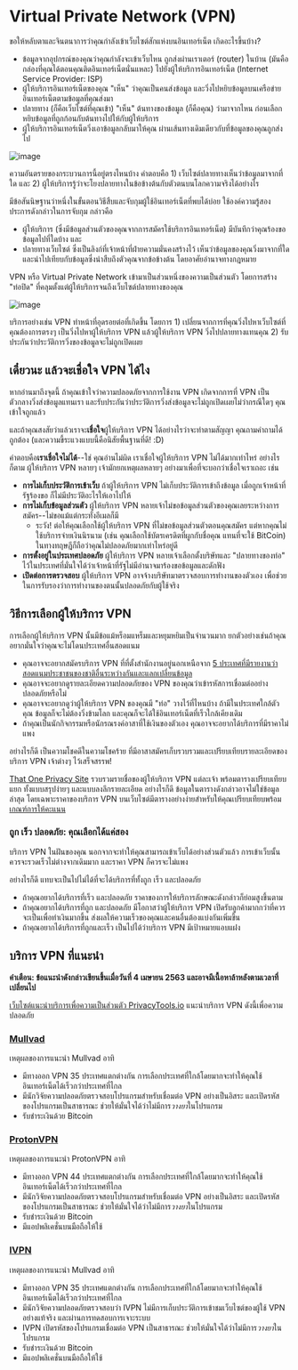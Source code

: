# Virtual Private Network (VPN)

ขอให้หลับตาและจินตนาการว่าคุณกำลังเข้าเว็บไซต์สักแห่งบนอินเทอร์เน็ต เกิดอะไรขึ้นบ้าง?

* ข้อมูลจากอุปกรณ์ของคุณว่าคุณกำลังจะเข้าเว็บไหน ถูกส่งผ่านเราเตอร์ (router) ในบ้าน (มันคือกล่องที่คุณได้ตอนคุณติดอินเทอร์เน็ตนั่นแหละ) ไปยังผู้ให้บริการอินเทอร์เน็ต (Internet Service Provider: ISP)
* ผู้ให้บริการอินเทอร์เน็ตของคุณ "เห็น" ว่าคุณเป็นคนส่งข้อมูล และวิ่งไปหยิบข้อมูลบนเครือข่ายอินเทอร์เน็ตตามข้อมูลที่คุณส่งมา
* ปลายทาง (ก็คือเว็บไซต์ที่คุณเข้า) "เห็น" ต้นทางของข้อมูล (ก็คือคุณ) ว่ามาจากไหน ก่อนเลือกหยิบข้อมูลที่ถูกก้อนกับต้นทางไปให้กับผู้ให้บริการ
* ผู้ให้บริการอินเทอร์เน็ตวิ่งเอาข้อมูลกลับมาให้คุณ ผ่านเส้นทางเดิมเดียวกับที่ข้อมูลของคุณถูกส่งไป

![image](https://user-images.githubusercontent.com/3682634/75744379-a5dc6600-5d46-11ea-980b-518e53e10546.png)

ความอันตรายของกระบวนการนี้อยู่ตรงไหนบ้าง คำตอบคือ 1) เว็บไซต์ปลายทางเห็นว่าข้อมูลมาจากที่ใด และ 2) ผู้ให้บริการรู้ว่าจะโยงปลายทางในข้อข้างต้นกับตัวตนบนโลกความจริงได้อย่างไร

มีข้อสันนิษฐานว่าหนึ่งในขั้นตอนวิธีสืบและจับกุมผู้ใช้อินเทอร์เน็ตที่พบได้บ่อย ใช้องค์ความรู้สองประการดังกล่าวในการจับกุม กล่าวคือ
* ผู้ให้บริการ (ซึ่งมีข้อมูลส่วนตัวของคุณจากการสมัครใช้บริการอินเทอร์เน็ต) มีบันทึกว่าคุณร้องขอข้อมูลไปที่ใดบ้าง และ
* ปลายทางเว็บไซต์ ซึ่งเป็นลิงก์ที่เจ้าหน้าที่ฝ่ายความมั่นคงสร้างไว้ เห็นว่าข้อมูลของคุณวิ่งมาจากที่ใด และนำไปเทียบกับข้อมูลซึ่งนำสืบถึงตัวคุณจากข้อข้างต้น โดยอาศัยอำนาจทางกฎหมาย

VPN หรือ Virtual Private Network เข้ามาเป็นส่วนหนึ่งของความเป็นส่วนตัว โดยการสร้าง "ท่อปิด" ที่คลุมตั้งแต่ผู้ให้บริการจนถึงเว็บไซต์ปลายทางของคุณ

![image](https://user-images.githubusercontent.com/3682634/75744862-2a7bb400-5d48-11ea-90cd-64bf063029df.png)

บริการอย่างเช่น VPN ทำหน้าที่อุดรอยต่อที่เกิดขึ้น โดยการ 1) เปลี่ยนจากการที่คุณวิ่งไปหาเว็บไซต์ที่คุณต้องการตรงๆ เป็นวิ่งไปหาผู้ให้บริการ VPN แล้วผู้ให้บริการ VPN วิ่งไปปลายทางแทนคุณ 2) รับประกันว่าประวัติการวิ่งของข้อมูลจะไม่ถูกเปิดเผย

## เดี๋ยวนะ แล้วจะเชื่อใจ VPN ได้ไง

หากอ่านมาถึงจุดนี้ ถ้าคุณเข้าใจว่าความปลอดภัยจากการใช้งาน VPN เกิดจากการที่ VPN เป็นตัวกลางวิ่งส่งข้อมูลแทนเรา และรับประกันว่าประวัติการวิ่งส่งข้อมูลจะไม่ถูกเปิดเผยไม่ว่ากรณีใดๆ คุณเข้าใจถูกแล้ว

และถ้าคุณสงสัยว่าแล้วเราจะ**เชื่อใจ**ผู้ให้บริการ VPN ได้อย่างไรว่าจะทำตามสัญญา คุณถามคำถามได้ถูกต้อง (และความขี้ระแวงแบบนี้คือนิสัยพื้นฐานที่ดี! :D)

คำตอบคือ**เราเชื่อใจไม่ได้**--ใช่ คุณอ่านไม่ผิด เราเชื่อใจผู้ให้บริการ VPN ไม่ได้มากเท่าไหร่ อย่างไรก็ตาม ผู้ให้บริการ VPN หลายๆ เจ้ามักยกเหตุผลหลายๆ อย่างมาเพื่อที่จะบอกว่าเชื่อใจเราเถอะ เช่น

* **การไม่เก็บประวัติการเข้าเว็บ** ถ้าผู้ให้บริการ VPN ไม่เก็บประวัติการเข้าถึงข้อมูล เมื่อถูกเจ้าหน้าที่รัฐร้องขอ ก็ไม่มีประวัติอะไรให้เอาไปให้
* **การไม่เก็บข้อมูลส่วนตัว** ผู้ให้บริการ VPN หลายเจ้าไม่ขอข้อมูลส่วนตัวของคุณเลยระหว่างการสมัคร--ไม่ขอแม้แต่กระทั่งอีเมลก็มี
    * ระวัง! ต่อให้คุณเลือกใช้ผู้ให้บริการ VPN ที่ไม่ขอข้อมูลส่วนตัวตอนคุณสมัคร แต่หากคุณไม่ใช้บริการจ่ายเงินนิรนาม (เช่น คุณเลือกใช้บัตรเครดิตที่ผูกกับชื่อคุณ แทนที่จะใช้ BitCoin) ในทางทฤษฎีก็ถือว่าคุณไม่ปลอดภัยมากเท่าไหร่อยู่ดี
* **การตั้งอยู่ในประเทศปลอดภัย** ผู้ให้บริการ VPN หลายเจ้าเลือกตั้งบริษัทและ "ปลายทางของท่อ" ไว้ในประเทศที่มั่นใจได้ว่าเจ้าหน้าที่รัฐไม่มีอำนาจมาร้องขอข้อมูลและดักฟัง
* **เปิดต่อการตรวจสอบ** ผู้ให้บริการ VPN อาจจ้างบริษัทมาตรวจสอบการทำงานของตัวเอง เพื่อช่วยในการรับรองว่าการทำงานของตนนั้นปลอดภัยกับผู้ใช้จริง

## วิธีการเลือกผู้ให้บริการ VPN

การเลือกผู้ให้บริการ VPN นั้นมีข้อแม้หร็อมแหร็มและหยุมหยิมเป็นจำนวนมาก ยกตัวอย่างเช่นถ้าคุณอยากมั่นใจว่าคุณจะไม่โดนประเทศอื่นสอดแนม
* คุณอาจจะอยากสมัครบริการ VPN ที่ที่ตั้งสำนักงานอยู่นอกเหนือจาก [5 ประเทศที่มีรายงานว่าสอดแนมประชาชนของชาติอื่นระหว่างกันและแลกเปลี่ยนข้อมูล](https://en.wikipedia.org/wiki/Five_Eyes)
* คุณอาจจะอยากดูรายละเอียดความปลอดภัยของ VPN ของคุณว่าเข้ารหัสการเชื่อมต่ออย่างปลอดภัยหรือไม่
* คุณอาจจะอยากดูว่าผู้ให้บริการ VPN ของคุณมี "ท่อ" วางไว้ที่ไหนบ้าง ถ้ามีในประเทศใกล้ตัวคุณ ข้อมูลก็จะไม่ต้องวิ่งข้ามโลก และคุณก็จะได้ใช้อินเทอร์เน็ตที่เร็วใกล้เคียงเดิม
* ถ้าคุณเป็นนักกิจกรรมหรือนักรณรงค์อาสาที่ใช้เงินของตัวเอง คุณอาจจะอยากได้บริการที่มีราคาไม่แพง

อย่างไรก็ดี เป็นความโชคดีในความโชคร้าย ที่มีอาสาสมัครเก็บรวบรวมและเปรียบเทียบรายละเอียดของบริการ VPN เจ้าต่างๆ ไว้เสร็จสรรพ!

[That One Privacy Site](https://thatoneprivacysite.net/#simple-vpn-comparison) รวบรวมรายชื่อของผู้ให้บริการ VPN แต่ละเจ้า พร้อมตารางเปรียบเทียบแยก ทั้งแบบสรุปง่ายๆ และแบบลงลึกรายละเอียด อย่างไรก็ดี ข้อมูลในตารางดังกล่าวอาจไม่ใช่ข้อมูลล่าสุด โดยเฉพาะราคาของบริการ VPN บนเว็บไซต์มีตารางอย่างง่ายสำหรับให้คุณเปรียบเทียบพร้อม[เกณฑ์การให้คะแนน](https://thatoneprivacysite.net/vpn-chart-formulas/)

### ถูก เร็ว ปลอดภัย: คุณเลือกได้แค่สอง

บริการ VPN ในฝันของคุณ นอกจากจะทำให้คุณสามารถเข้าเว็บได้อย่างส่วนตัวแล้ว การเข้าเว็บนั้นควรจะรวดเร็วไม่ต่างจากเดิมมาก และราคา VPN ก็ควรจะไม่แพง

อย่างไรก็ดี แทบจะเป็นไปไม่ได้ที่จะได้บริการที่ทั้งถูก เร็ว และปลอดภัย
* ถ้าคุณอยากได้บริการที่เร็ว และปลอดภัย ราคาของการให้บริการลักษณะดังกล่าวก็ย่อมสูงขึ้นตาม
* ถ้าคุณอยากได้บริการที่ถูก และปลอดภัย มีโอกาสว่าผู้ให้บริการ VPN เปิดรับลูกค้ามากกว่าที่ควรจะเป็นเพื่อทำเงินมากขึ้น ส่งผลให้ความเร็วของคุณและคนอื่นต้องแบ่งกันเพิ่มขึ้น
* ถ้าคุณอยากได้บริการที่ถูกและเร็ว เป็นไปได้ว่าบริการ VPN มีเป้าหมายแอบแฝง

## บริการ VPN ที่แนะนำ

**คำเตือน: ข้อแนะนำดังกล่าวเขียนขึ้นเมื่อวันที่ 4 เมษายน 2563 และอาจมีเนื้อหาล้าหลังตามเวลาที่เปลี่ยนไป**

[เว็บไซต์แนะนำบริการเพื่อความเป็นส่วนตัว PrivacyTools.io](https://www.privacytools.io/providers/vpn/) แนะนำบริการ VPN ดังนี้เพื่อความปลอดภัย

### [Mullvad](https://mullvad.net/)

เหตุผลของการแนะนำ Mullvad อาทิ
* มีทางออก VPN 35 ประเทศแตกต่างกัน การเลือกประเทศที่ใกล้โดยมากจะทำให้คุณใช้อินเทอร์เน็ตได้เร็วกว่าประเทศที่ไกล
* มีนักวิจัยความปลอดภัยตรวจสอบโปรแกรมสำหรับเชื่อมต่อ VPN อย่างเป็นอิสระ และเปิดรหัสของโปรแกรมเป็นสาธารณะ ช่วยให้มั่นใจได้ว่าไม่มีการ*วางยา*ในโปรแกรม
* รับชำระเงินด้วย Bitcoin

### [ProtonVPN](https://protonvpn.com/)

เหตุผลของการแนะนำ ProtonVPN อาทิ
* มีทางออก VPN 44 ประเทศแตกต่างกัน การเลือกประเทศที่ใกล้โดยมากจะทำให้คุณใช้อินเทอร์เน็ตได้เร็วกว่าประเทศที่ไกล
* มีนักวิจัยความปลอดภัยตรวจสอบโปรแกรมสำหรับเชื่อมต่อ VPN อย่างเป็นอิสระ และเปิดรหัสของโปรแกรมเป็นสาธารณะ ช่วยให้มั่นใจได้ว่าไม่มีการ*วางยา*ในโปรแกรม
* รับชำระเงินด้วย Bitcoin
* มีแอปพลิเคชั่นบนมือถือให้ใช้

### [IVPN]()

เหตุผลของการแนะนำ Mullvad อาทิ
* มีทางออก VPN 35 ประเทศแตกต่างกัน การเลือกประเทศที่ใกล้โดยมากจะทำให้คุณใช้อินเทอร์เน็ตได้เร็วกว่าประเทศที่ไกล
* มีนักวิจัยความปลอดภัยตรวจสอบว่า IVPN ไม่มีการเก็บประวัติการเข้าชมเว็บไซต์ของผู้ใช้ VPN อย่างแท้จริง และผ่านการทดสอบการเจาะระบบ
* IVPN เปิดรหัสของโปรแกรมเชื่อมต่อ VPN เป็นสาธารณะ ช่วยให้มั่นใจได้ว่าไม่มีการ*วางยา*ในโปรแกรม
* รับชำระเงินด้วย Bitcoin
* มีแอปพลิเคชั่นบนมือถือให้ใช้